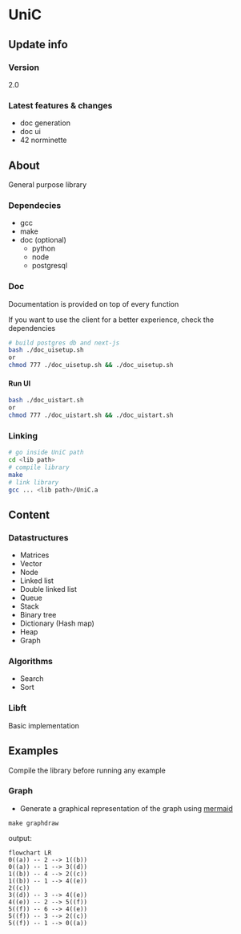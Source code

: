 # UniC

## Update info

### Version
2.0

### Latest features & changes

- doc generation
- doc ui
- 42 norminette

## About

General purpose library

### Dependecies

- gcc
- make
- doc (optional)
	- python
	- node
	- postgresql

### Doc
Documentation is provided on top of every function

If you want to use the client for a better experience, check the dependencies

```sh
# build postgres db and next-js
bash ./doc_uisetup.sh
or
chmod 777 ./doc_uisetup.sh && ./doc_uisetup.sh
```

#### Run UI

```sh
bash ./doc_uistart.sh
or
chmod 777 ./doc_uistart.sh && ./doc_uistart.sh
```

### Linking

```sh
# go inside UniC path
cd <lib path>
# compile library
make
# link library
gcc ... <lib path>/UniC.a
```

## Content

### Datastructures

- Matrices
- Vector
- Node
- Linked list
- Double linked list
- Queue
- Stack
- Binary tree
- Dictionary (Hash map)
- Heap
- Graph

### Algorithms

- Search
- Sort

### Libft

Basic implementation

## Examples

Compile the library before running any example

### Graph

- Generate a graphical representation of the graph using [mermaid](https://github.com/mermaid-js/mermaid)

```make
make graphdraw
```

output:

```mermaid
flowchart LR
0((a)) -- 2 --> 1((b))
0((a)) -- 1 --> 3((d))
1((b)) -- 4 --> 2((c))
1((b)) -- 1 --> 4((e))
2((c))
3((d)) -- 3 --> 4((e))
4((e)) -- 2 --> 5((f))
5((f)) -- 6 --> 4((e))
5((f)) -- 3 --> 2((c))
5((f)) -- 1 --> 0((a))
```
